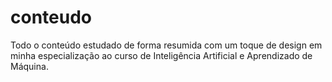 # conteudo
Todo o conteúdo estudado de forma resumida com um toque de design em minha especialização ao curso de Inteligência Artificial e Aprendizado de Máquina.

